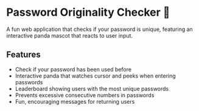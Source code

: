 # Password Originality Checker 🐼

A fun web application that checks if your password is unique, featuring an interactive panda mascot that reacts to user input.

## Features
- Check if your password has been used before
- Interactive panda that watches cursor and peeks when entering passwords
- Leaderboard showing users with the most unique passwords
- Prevents excessive consecutive numbers in passwords
- Fun, encouraging messages for returning users